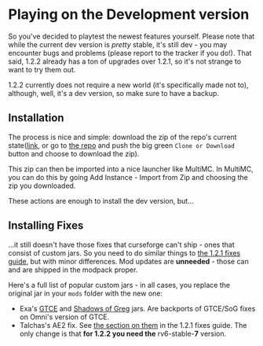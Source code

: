 # Playing on the Development version
So you've decided to playtest the newest features yourself. Please note that while the current dev version is *pretty* stable, it's still dev - you may encounter bugs and problems (please report to the tracker if you do!). That said, 1.2.2 already has a ton of upgrades over 1.2.1, so it's not strange to want to try them out.

1.2.2 currently does not require a new world (it's specifically made not to), although, well, it's a dev version, so make sure to have a backup.

## Installation
The process is nice and simple: download the zip of the repo's current state([link](https://github.com/Exaxxion/Omnifactory/archive/1.3-PR.zip), or go to [the repo](https://github.com/OmnifactoryDevs/Omnifactory) and push the big green `Clone or Download` button and choose to download the zip).

This zip can then be imported into a nice launcher like MultiMC. In MultiMC, you can do this by going Add Instance - Import from Zip and choosing the zip you downloaded.

These actions are enough to install the dev version, but...

## Installing Fixes

...it still doesn't have those fixes that curseforge can't ship - ones that consist of custom jars. So you need to do similar things to [the 1.2.1 fixes guide](InstallingUnofficialFixes121.md), but with minor differences. Mod updates are **unneeded** - those can and are shipped in the modpack proper.

Here's a full list of popular custom jars - in all cases, you replace the original jar in your `mods` folder with the new one:

- Exa's [GTCE](files/UnofficialFixes/jars/gregtech-1.12.2-1.8.4.419exa2.jar) and [Shadows of Greg](Shadows_of_Greg-1.12.2-2.8.0_fix.jar) jars. Are backports of GTCE/SoG fixes on Omni's version of GTCE.
- Talchas's AE2 fix. See [the section on them](InstallingUnofficialFixes121.md#talchass-ae2-fix) in the 1.2.1 fixes guide. The only change is that **for 1.2.2 you need the** rv6-stable-**7** version.